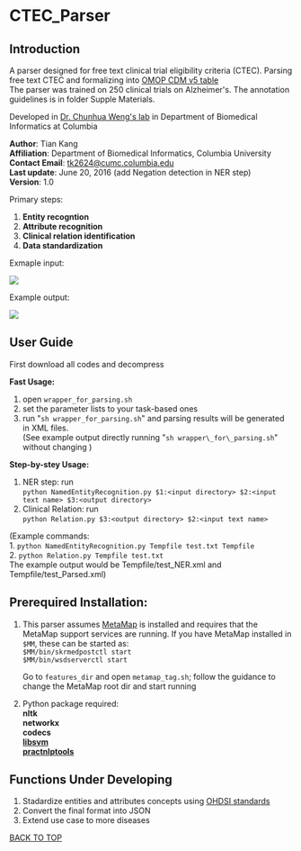 # CTEC_Parser

__Introduction__
------------
A parser designed for free text clinical trial eligibility criteria (CTEC).
Parsing free text CTEC and formalizing into [OMOP CDM v5 table](http://omop.org/CDM)  
The parser was trained on 250 clinical trials on Alzheimer's. The annotation guidelines is in folder Supple Materials.  

Developed in [Dr. Chunhua Weng's lab](http://people.dbmi.columbia.edu/~chw7007) in Department of Biomedical Informatics at Columbia   


__Author__: Tian Kang  
__Affiliation__: Department of Biomedical Informatics, Columbia University    
__Contact Email__: tk2624@cumc.columbia.edu     
__Last update__: June 20, 2016  (add Negation detection in NER step)       
__Version__: 1.0      

Primary steps:  
1. __Entity recogntion__     
2. __Attribute recognition__     
3. __Clinical relation identification__   
4. __Data standardization__  

Exmaple input:   
  
![](https://github.com/Tian312/CTEC_Parser/blob/master/Supp%20Materials/example_input.png)

Example output:   

![](https://github.com/Tian312/CTEC_Parser/blob/master/Supp%20Materials/example_output.png)

__User Guide__    
----------
First download all codes and decompress  

__Fast Usage:__  
1. open `wrapper_for_parsing.sh`    
2. set the parameter lists to your task-based ones  
3. run "`sh wrapper_for_parsing.sh`" and parsing results will be generated in XML files.      
(See example output directly running "`sh wrapper\_for\_parsing.sh`" without changing )


__Step-by-stey Usage:__       
1. NER step: run  
    `python NamedEntityRecognition.py $1:<input directory> $2:<input text name> $3:<output directory>`     
2. Clinical Relation:  run   
    `python Relation.py $3:<output directory> $2:<input text name>`   

(Example commands:      
    1. `python NamedEntityRecognition.py Tempfile test.txt Tempfile`      
    2. `python Relation.py Tempfile test.txt`     
The example output would be Tempfile/test_NER.xml and Tempfile/test_Parsed.xml)     


__Prerequired Installation:__  
-------

1.  This parser assumes [MetaMap](https://metamap.nlm.nih.gov) is installed and requires that the MetaMap support services are running. If you have MetaMap installed in `$MM`, these can be started as:       
    `$MM/bin/skrmedpostctl start`  
    `$MM/bin/wsdserverctl start`        

    Go to `features_dir` and open `metamap_tag.sh`; follow the guidance to change the MetaMap root dir and start running  

2.  Python package required:   
    **nltk**  
    **networkx**  
    **codecs**  
    [**libsvm**](https://www.csie.ntu.edu.tw/~cjlin/libsvm)   
    [**practnlptools**](https://pypi.python.org/pypi/practnlptools/1.0)


__Functions Under Developing__
-------

1. Stadardize entities and attributes concepts using [OHDSI standards](http://www.ohdsi.org/data-standardization/)  
2. Convert the final format into JSON  
3. Extend use case to more diseases  

[BACK TO TOP](#readme)



